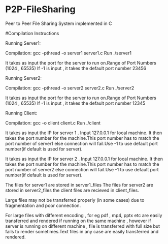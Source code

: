 # P2P-FileSharing
Peer to Peer File Sharing System implemented in C

#Compilation Instructions

Running Server1:

Compilation:
gcc -pthread -o server1 server1.c
Run
./server1

It takes as input the port for the server to run on.Range of Port Numbers (1024 , 65535)
If -1 is input , it takes the default port number 23456



Running Server2:

Compilation:
gcc -pthread -o server2 server2.c
Run
./server2

It takes as input the port for the server to run on.Range of Port Numbers (1024 , 65535)
If -1 is input , it takes the default port number 12345

Running Client:

Compilation:
gcc -o client client.c
Run
./client

It takes as input the IP for server 1 . Input 127.0.0.1 for local machine.
It then takes the port number for the machine.This port number has to match the port number of server1 else connection will fail.Use -1 to use default port number(if default is used for server).

It takes as input the IP for server 2 . Input 127.0.0.1 for local machine.
It then takes the port number for the machine.This port number has to match the port number of server2 else connection will fail.Use -1 to use default port number(if default is used for server).

The files for server1 are stored in server1_files
The files for server2 are stored in server2_files
the client files are recieved in client_files.


Large files may not be transferred properly (in some cases) due to fragmentation and poor connection.

For large files with different encoding , for eg pdf , mp4, pptx etc are easily transferred and rendered if running on the same machine , however if server is running on different machine , file is transferred with full size but fails to render sometimes.Text files in any case are easily transferred and rendered.

